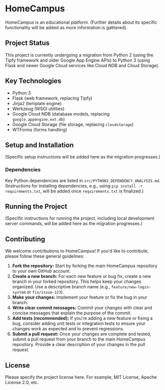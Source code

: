 # HomeCampus

HomeCampus is an educational platform. (Further details about its specific functionality will be added as more information is gathered).

## Project Status

This project is currently undergoing a migration from Python 2 (using the Tipfy framework and older Google App Engine APIs) to Python 3 (using Flask and newer Google Cloud services like Cloud NDB and Cloud Storage).

## Key Technologies

- Python 3
- Flask (web framework, replacing Tipfy)
- Jinja2 (template engine)
- Werkzeug (WSGI utilities)
- Google Cloud NDB (database models, replacing `google.appengine.ext.db`)
- Google Cloud Storage (file storage, replacing `cloudstorage`)
- WTForms (forms handling)

## Setup and Installation

(Specific setup instructions will be added here as the migration progresses.)

### Dependencies

Key Python dependencies are listed in `src/PYTHON3_DEPENDENCY_ANALYSIS.md`.
(Instructions for installing dependencies, e.g., using `pip install -r requirements.txt`, will be added once `requirements.txt` is finalized.)

## Running the Project

(Specific instructions for running the project, including local development server commands, will be added here as the migration progresses.)

## Contributing

We welcome contributions to HomeCampus! If you'd like to contribute, please follow these general guidelines:

1. **Fork the repository:** Start by forking the main HomeCampus repository to your own GitHub account.
2. **Create a new branch:** For each new feature or bug fix, create a new branch in your forked repository. This helps keep your changes organized. Use a descriptive branch name (e.g., `feature/new-login-system` or `fix/issue-123`).
3. **Make your changes:** Implement your feature or fix the bug in your branch.
4. **Write clear commit messages:** Commit your changes with clear and concise messages that explain the purpose of the commit.
5. **Add tests (recommended):** If you're adding a new feature or fixing a bug, consider adding unit tests or integration tests to ensure your changes work as expected and to prevent regressions.
6. **Submit a pull request:** Once your changes are complete and tested, submit a pull request from your branch to the main HomeCampus repository. Provide a clear description of your changes in the pull request.

## License

Please specify the project license here. For example, MIT License, Apache License 2.0, etc.
